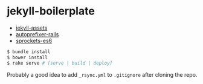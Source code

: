 
# jekyll-boilerplate

 * [jekyll-assets](https://github.com/jekyll/jekyll-assets)
 * [autoprefixer-rails](https://github.com/ai/autoprefixer-rails)
 * [sprockets-es6](https://github.com/TannerRogalsky/sprockets-es6)

```bash
$ bundle install
$ bower install
$ rake serve # [serve | build | deploy]
```

Probably a good idea to add `_rsync.yml` to `.gitignore` after cloning the repo.
